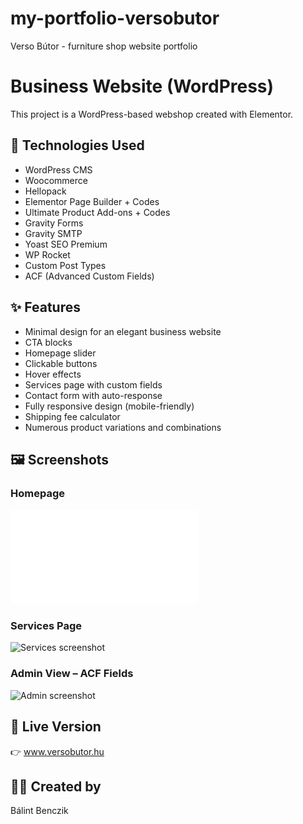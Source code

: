 # my-portfolio-versobutor
Verso Bútor - furniture shop website portfolio

# Business Website (WordPress)

This project is a WordPress-based webshop created with Elementor.

## 🔧 Technologies Used

- WordPress CMS
- Woocommerce
- Hellopack
- Elementor Page Builder + Codes
- Ultimate Product Add-ons + Codes
- Gravity Forms
- Gravity SMTP
- Yoast SEO Premium
- WP Rocket
- Custom Post Types  
- ACF (Advanced Custom Fields)

## ✨ Features

- Minimal design for an elegant business website
- CTA blocks
- Homepage slider
- Clickable buttons
- Hover effects  
- Services page with custom fields
- Contact form with auto-response  
- Fully responsive design (mobile-friendly)
- Shipping fee calculator
- Numerous product variations and combinations

## 🖼️ Screenshots

### Homepage

![Homepage screenshot](screenshots/verso_homepage.pdf)

### Services Page

![Services screenshot](screenshots/services.png)

### Admin View – ACF Fields

![Admin screenshot](screenshots/admin-acf.png)

## 🔗 Live Version

👉 www.versobutor.hu

## 👩‍💻 Created by

Bálint Benczik
